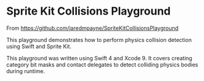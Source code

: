 # Sprite Kit Collisions Playground

From https://github.com/jaredmpayne/SpriteKitCollisionsPlayground

This playground demonstrates how to perform physics collision detection using
Swift and Sprite Kit.

This playground was written using Swift 4 and Xcode 9. It covers creating
category bit masks and contact delegates to detect colliding physics bodies
during runtime.
